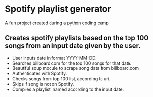 # Spotify playlist generator
A fun project created during a python coding camp

## Creates spotify playlists based on the top 100 songs from an input date given by the user.
- User inputs date in format YYYY-MM-DD.
- Searches billboard.com for the top 100 songs for that date.
- Beautiful soup module to scrape song data from billboard.com
- Authenticates with Spotify.
- Checks songs from top 100 list, according to uri. 
- Skips if song is not on Spotify.
- Complies a playlist, named according to the input date.
